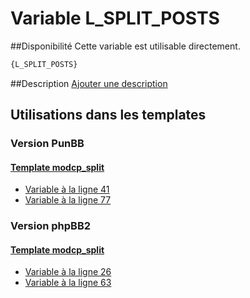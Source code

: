 # Variable L_SPLIT_POSTS

##Disponibilité
Cette variable est utilisable directement.

```html
{L_SPLIT_POSTS}
```

##Description
[Ajouter une description](https://fa-tvars.appspot.com/var/L_SPLIT_POSTS)

## Utilisations dans les templates

### Version PunBB

#### [Template modcp_split](punbb/modcp_split.md#readme)
* [Variable &agrave; la ligne 41](../punbb/modcp_split.tpl#L41)
* [Variable &agrave; la ligne 77](../punbb/modcp_split.tpl#L77)

### Version phpBB2

#### [Template modcp_split](subsilver/modcp_split.md#readme)
* [Variable &agrave; la ligne 26](../subsilver/modcp_split.tpl#L26)
* [Variable &agrave; la ligne 63](../subsilver/modcp_split.tpl#L63)